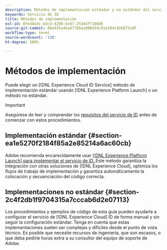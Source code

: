 ```yaml
---
description: Métodos de implementación estándar y no estándar del servicio de identidad de Experience Cloud.
keywords: Servicio de ID
title: Métodos de implementación
exl-id: 0fe40a3c-bdcd-4290-bcd7-25344ff108d6
source-git-commit: 06e935a4ba4776baa900d3dc91e294c92b873c0f
workflow-type: tm+mt
source-wordcount: '138'
ht-degree: 100%

---
```


# Métodos de implementación

Puede elegir un [!DNL Experience Cloud ID Service] método de implementación estándar usando [!DNL Experience Platform Launch] o un método no estándar.

>[!IMPORTANT]
>
>Asegúrese de leer y comprender los [requisitos del servicio de ID](../reference/requirements.md) antes de comenzar con estos procedimientos.

## Implementación estándar {#section-ea1e5270f2184f85a2e85214a6ac60cb}

Adobe recomienda encarecidamente usar [[!DNL Experience Platform Launch] para implementar el servicio de ID. ](https://docs.adobe.com/content/help/es-ES/launch/using/implement/solutions/idservice-save.html) Este método garantiza la integración con otras soluciones de [!DNL Experience Cloud], optimiza los flujos de trabajo de implementación y garantiza automáticamente la colocación y secuenciación del código correcta.

## Implementaciones no estándar {#section-2c4f2db1f9704315a7cccab6d2e07113}

Los procedimientos y ejemplos de código de esta guía pueden ayudarle a configurar el servicio de [!DNL Experience Cloud] ID de forma manual y sin seguir la configuración estándar. Tenga en cuenta que estas implementaciones suelen ser complejas y difíciles desde el punto de vista técnico. Es posible que necesite recursos de ingeniería, que son escasos, o que deba pedirle horas extra a su consultor del equipo de soporte de Adobe.
